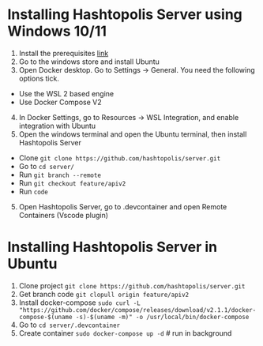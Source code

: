 # Installing Hashtopolis Server using Windows 10/11

1. Install the prerequisites [link](https://github.com/hashtopolis/server/wiki/Development-environment)
2. Go to the windows store and install Ubuntu
3. Open Docker desktop. Go to Settings -> General. You need the following options tick.
* Use the WSL 2 based engine
* Use Docker Compose V2
4. In Docker Settings, go to Resources -> WSL Integration, and enable integration with Ubuntu
5. Open the windows terminal and open the Ubuntu terminal, then install Hashtopolis Server
* Clone `git clone https://github.com/hashtopolis/server.git`
* Go to `cd server/`
* Run `git branch --remote`
* Run `git checkout feature/apiv2`
* Run `code`
5. Open Hashtopolis Server, go to .devcontainer and open Remote Containers (Vscode plugin)

# Installing Hashtopolis Server in Ubuntu

1. Clone project `git clone https://github.com/hashtopolis/server.git`
2. Get branch code `git clopull origin feature/apiv2`
3. Install docker-compose `sudo curl -L "https://github.com/docker/compose/releases/download/v2.1.1/docker-compose-$(uname -s)-$(uname -m)" -o /usr/local/bin/docker-compose`
4. Go to `cd server/.devcontainer`
5. Create container `sudo docker-compose up -d`  # run in background

